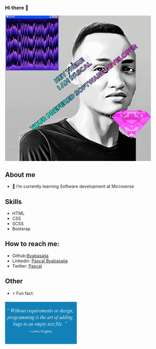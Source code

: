 ### Hi there 👋

![this-is-me](giphy.gif)

## About me
- 🌱 I’m currently learning Software development at Microverse

## Skills
- HTML
- CSS
- SCSS
- Bootsrap

## How to reach me:
- Github:[Byabasaija](https://github.com/Byabasaija)
- Linkedin: [Pascal Byabasaija](https://www.linkedin.com/in/pascal-byabasaija-80578814b/)
- Twitter: [Pascal](https://twitter.com/byabashaijapoet)
## Other
- ⚡ Fun fact:

![funfact](fact.jpg) 

